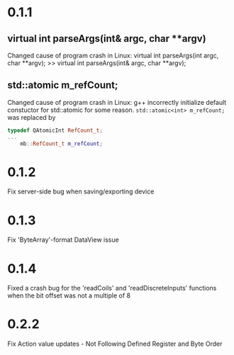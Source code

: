 # 0.1.1

## virtual int parseArgs(int& argc, char **argv)

Changed cause of program crash in Linux:
virtual int parseArgs(int argc, char **argv); >> virtual int parseArgs(int& argc, char **argv);

## std::atomic<int> m_refCount;

Changed cause of program crash in Linux:
g++ incorrectly initialize default constuctor for std::atomic<int> for some reason.
`std::atomic<int> m_refCount;` was replaced by

```cpp 
typedef QAtomicInt RefCount_t;
...
    mb::RefCount_t m_refCount;                 
```

# 0.1.2

Fix server-side bug when saving/exporting device

# 0.1.3

Fix 'ByteArray'-format DataView issue

# 0.1.4

Fixed a crash bug for the 'readCoils' and 'readDiscreteInputs' functions when the bit offset was not a multiple of 8

# 0.2.2

Fix Action value updates - Not Following Defined Register and Byte Order